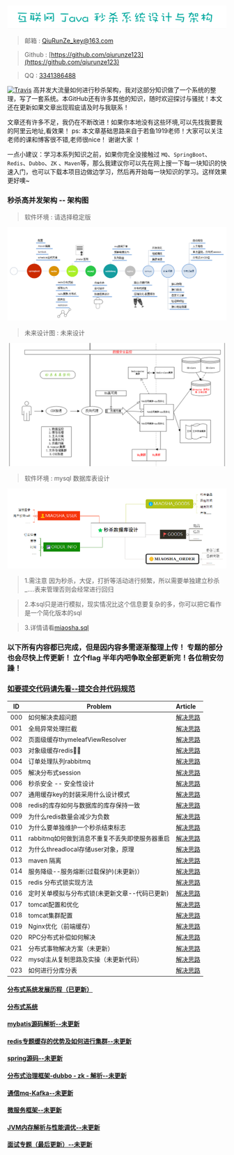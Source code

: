 ![互联网 Java 秒杀系统设计与架构](https://raw.githubusercontent.com/qiurunze123/imageall/master/miaoshashejitu.png)

> 邮箱 : [QiuRunZe_key@163.com](QiuRunZe_key@163.com)

> Github : [https://github.com/qiurunze123](https://github.com/qiurunze123)

> QQ : [3341386488](3341386488)

[![Travis](https://img.shields.io/badge/language-Java-yellow.svg)](https://github.com/qiurunze123)
高并发大流量如何进行秒杀架构，我对这部分知识做了一个系统的整理，写了一套系统。本GitHub还有许多其他的知识，随时欢迎探讨与骚扰！本文还在更新如果文章出现瑕疵请及时与我联系！

文章还有许多不足，我仍在不断改进！如果你本地没有这些环境,可以先找我要我的阿里云地址,看效果！ ps: 本文章基础思路来自于若鱼1919老师！大家可以关注老师的课和博客很不错,老师很nice！ 谢谢大家 ！

一点小建议：学习本系列知识之前，如果你完全没接触过 `MQ`、`SpringBoot`、`Redis`、`Dubbo`、`ZK` 、`Maven`等，那么我建议你可以先在网上搜一下每一块知识的快速入门，也可以下载本项目边做边学习，然后再开始每一块知识的学习。这样效果更好噢~

### 秒杀高并发架构 -- 架构图

> 软件环境 : 请选择稳定版 

![整体流程](https://raw.githubusercontent.com/qiurunze123/imageall/master/miaosha.png)

> 未来设计图 : 未来设计

![整体流程](https://raw.githubusercontent.com/qiurunze123/imageall/master/miaoshafuture.png)

> 软件环境 : mysql 数据库表设计

![整体流程](https://raw.githubusercontent.com/qiurunze123/imageall/master/miaoshasql.png)

>1.需注意 因为秒杀，大促，打折等活动进行频繁，所以需要单独建立秒杀_....表来管理否则会经常进行回归

>2.本sql只是进行模拟，现实情况比这个信息要复杂的多，你可以把它看作是一个简化版本的sql

>3.详情请看[miaosha.sql](/miaosha.sql)

###  以下所有内容都已完成，但是因内容多需逐渐整理上传！ 专题的部分也会尽快上传更新！ 立个flag 半年内吧争取全部更新完！各位稍安勿躁！ 

###  [如要提交代码请先看--提交合并代码规范](/docs/code-criterion.md)

| ID | Problem  | Article | 
| --- | ---   | :--- |
| 000 |如何解决卖超问题 | [解决思路](/docs/code-solve.md) |
| 001 |全局异常处理拦截 |[解决思路](/docs/code-solve.md)  |
| 002 |页面级缓存thymeleafViewResolver |[解决思路](/docs/code-solve.md)  |
| 003 |对象级缓存redis🙋🐓 |[解决思路](/docs/code-solve.md)  |
| 004 |订单处理队列rabbitmq |[解决思路](/docs/code-solve.md)  |
| 005 |解决分布式session |[解决思路](/docs/code-solve.md)  |
| 006 |秒杀安全 -- 安全性设计 |[解决思路](/docs/code-solve.md)  |
| 007 |通用缓存key的封装采用什么设计模式 |[解决思路](/docs/code-solve.md)  |
| 008 |redis的库存如何与数据库的库存保持一致 |[解决思路](/docs/code-solve.md)  |
| 009 |为什么redis数量会减少为负数 |[解决思路](/docs/code-solve.md)  |
| 010 |为什么要单独维护一个秒杀结束标志 |[解决思路](/docs/code-solve.md)  |
| 011 |rabbitmq如何做到消息不重复不丢失即使服务器重启 |[解决思路](/docs/code-solve.md)  |
| 012 |为什么threadlocal存储user对象，原理 |[解决思路](/docs/code-solve.md)  |
| 013 |maven 隔离 |[解决思路](/docs/code-solve.md)  |
| 014 |服务降级--服务熔断(过载保护)(未更新)） |[解决思路](/docs/code-solve.md)  |
| 015 |redis 分布式锁实现方法 |[解决思路](/docs/code-solve.md)  |
| 016 |定时关单模拟与分布式锁(未更新文章--代码已更新) |[解决思路](/docs/time-close.md)  |
| 017 |tomcat配置和优化  |[解决思路]((/docs/tomcat-good.md))  |
| 018 |tomcat集群配置 |[解决思路](/docs/tomcat-group.md)  |
| 019 |Nginx优化（前端缓存） |[解决思路](/docs/ngnix-good.md)  |
| 020 |RPC分布式补偿如何解决 |[解决思路](/docs/code-solve.md)   |
| 021 |分布式事物解决方案（未更新） |[解决思路](/docs/code-solve.md)   |
| 022 |mysql主从复制思路及实操（未更新代码） |[解决思路](/docs/mysql-master-slave.md)   |
| 023 |如何进行分库分表 |[解决思路](/docs/mysql-master-slave.md)   |

#### [分布式系统发展历程（已更新）](/docs/fenbushi.md)
#### [分布式系统](/docs/redis-code.md)
#### [mybatis源码解析--未更新](/docs/mybatis-code.md)
#### [redis专题缓存的优势及如何进行集群--未更新](/docs/redis-code.md)
#### [spring源码--未更新](/docs/redis-code.md)
#### [分布式治理框架-dubbo - zk - 解析--未更新](/docs/redis-code.md)
#### [通信mq-Kafka--未更新](/docs/redis-code.md)
#### [微服务框架--未更新](/docs/redis-code.md)
#### [JVM内存解析与性能调优--未更新](/docs/redis-code.md)
#### [面试专题（最后更新）--未更新](/docs/redis-code.md)



